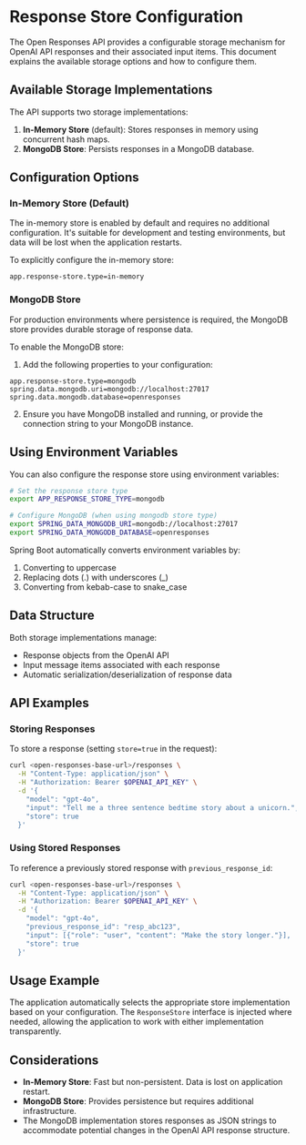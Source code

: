# Response Store Configuration

The Open Responses API provides a configurable storage mechanism for OpenAI API responses and their associated input items. This document explains the available storage options and how to configure them.

## Available Storage Implementations

The API supports two storage implementations:

1. **In-Memory Store** (default): Stores responses in memory using concurrent hash maps.
2. **MongoDB Store**: Persists responses in a MongoDB database.

## Configuration Options

### In-Memory Store (Default)

The in-memory store is enabled by default and requires no additional configuration. It's suitable for development and testing environments, but data will be lost when the application restarts.

To explicitly configure the in-memory store:

```properties
app.response-store.type=in-memory
```

### MongoDB Store

For production environments where persistence is required, the MongoDB store provides durable storage of response data.

To enable the MongoDB store:

1. Add the following properties to your configuration:

```properties
app.response-store.type=mongodb
spring.data.mongodb.uri=mongodb://localhost:27017
spring.data.mongodb.database=openresponses
```

2. Ensure you have MongoDB installed and running, or provide the connection string to your MongoDB instance.

## Using Environment Variables

You can also configure the response store using environment variables:

```bash
# Set the response store type
export APP_RESPONSE_STORE_TYPE=mongodb

# Configure MongoDB (when using mongodb store type)
export SPRING_DATA_MONGODB_URI=mongodb://localhost:27017
export SPRING_DATA_MONGODB_DATABASE=openresponses
```

Spring Boot automatically converts environment variables by:
1. Converting to uppercase
2. Replacing dots (.) with underscores (_)
3. Converting from kebab-case to snake_case

## Data Structure

Both storage implementations manage:
- Response objects from the OpenAI API
- Input message items associated with each response
- Automatic serialization/deserialization of response data

## API Examples

### Storing Responses

To store a response (setting `store=true` in the request):

```bash
curl <open-responses-base-url>/responses \
  -H "Content-Type: application/json" \
  -H "Authorization: Bearer $OPENAI_API_KEY" \
  -d '{
    "model": "gpt-4o",
    "input": "Tell me a three sentence bedtime story about a unicorn.",
    "store": true
  }'
```

### Using Stored Responses

To reference a previously stored response with `previous_response_id`:

```bash
curl <open-responses-base-url>/responses \
  -H "Content-Type: application/json" \
  -H "Authorization: Bearer $OPENAI_API_KEY" \
  -d '{
    "model": "gpt-4o",
    "previous_response_id": "resp_abc123",
    "input": [{"role": "user", "content": "Make the story longer."}],
    "store": true
  }'
```

## Usage Example

The application automatically selects the appropriate store implementation based on your configuration. The `ResponseStore` interface is injected where needed, allowing the application to work with either implementation transparently.

## Considerations

- **In-Memory Store**: Fast but non-persistent. Data is lost on application restart.
- **MongoDB Store**: Provides persistence but requires additional infrastructure.
- The MongoDB implementation stores responses as JSON strings to accommodate potential changes in the OpenAI API response structure. 